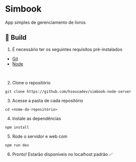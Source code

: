 # Simbook 
App simples de gerenciamento de livros

## 🚀 Build

1. É necessário ter os seguintes requisitos pré-instalados
- [Git](https://git-scm.com/)
- [Node](https://nodejs.org/en/)

<br />

2. Clone o repositório

```
git clone https://github.com/hsousadev/simbook-node-server
```

3. Acesse a pasta de cada repositório
```
cd <nome-do-repositório> 
```

4. Instale as dependências
```
npm install
```

5. Rode o servidor e web com
```
npm run dev
```

6. Pronto! Estarão disponíveis no localhost padrão ✅

